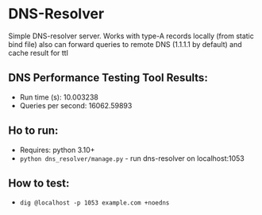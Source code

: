 # DNS-Resolver
Simple DNS-resolver server. Works with type-A records locally (from static bind file) also can forward queries to remote DNS (1.1.1.1 by default) and cache result for ttl
## DNS Performance Testing Tool Results:
  * Run time (s):         10.003238
  * Queries per second:   16062.59893

## Ho to run:
* Requires: python 3.10+
* `python dns_resolver/manage.py` - run dns-resolver on localhost:1053

## How to test:
* `dig @localhost -p 1053 example.com +noedns`
